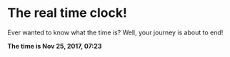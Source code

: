 # The real time clock!

Ever wanted to know what the time is? Well, your journey is about to end!

**The time is Nov 25, 2017, 07:23**